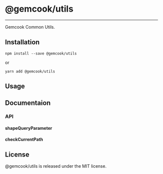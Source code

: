 # @gemcook/utils

---

Gemcook Common Utils.

## Installation

```shell
npm install --save @gemcook/utils
```

or

```shell
yarn add @gemcook/utils
```

## Usage

## Documentaion

### API

#### shapeQueryParameter

#### checkCurrentPath

## License

@gemcook/utils is released under the MIT license.
